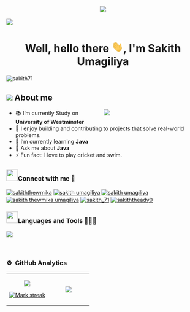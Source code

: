 <p align="center">
  <img src="https://github.com/thompsonemerson/thompsonemerson/raw/master/cover-thompson.png" height="200"/>
</p>

<img src="https://user-images.githubusercontent.com/73097560/115834477-dbab4500-a447-11eb-908a-139a6edaec5c.gif">
<h1 align="center">Well, hello there <img src="https://raw.githubusercontent.com/ABSphreak/ABSphreak/master/gifs/Hi.gif" width="30px">, I'm Sakith Umagiliya</h1>

<p align="left"> <img src="https://komarev.com/ghpvc/?username=sakith71&label=Profile%20views&color=0e75b6&style=flat" alt="sakith71" /> </p>

## <picture><img src = "https://github.com/7oSkaaa/7oSkaaa/blob/main/Images/about_me.gif?raw=true" width = 50px></picture> About me

<picture> <img align="right" src="https://github.com/7oSkaaa/7oSkaaa/blob/main/Images/Right_Side.gif?raw=true" width = 250px></picture>


- 📚 I’m currently Study on **University of Westminster**
- 👀 I enjoy building and contributing to projects that solve real-world problems.
- 🌱 I’m currently learning **Java**
- 💬 Ask me about **Java**
- ⚡ Fun fact: I love to play cricket and swim.


<h3 align="left"><img src="https://media.giphy.com/media/iY8CRBdQXODJSCERIr/giphy.gif" width="30" height="30">Connect with me 🤝 </h3>
<p align="left">
<a href="https://x.com/SakithThewmika" target="blank"><img align="center" src="https://freelogopng.com/images/all_img/1690643591twitter-x-logo-png.png" alt="sakiththewmika" height="40" width="40" /></a>
<a href="https://www.linkedin.com/in/sakith-umagiliya-8b927a2bb/" target="blank"><img align="center" src="https://raw.githubusercontent.com/rahuldkjain/github-profile-readme-generator/master/src/images/icons/Social/linked-in-alt.svg" alt="sakith umagiliya" height="30" width="40" /></a>
<a href="https://stackoverflow.com/users/23459880/sakith-umagiliya" target="blank"><img align="center" src="https://raw.githubusercontent.com/rahuldkjain/github-profile-readme-generator/master/src/images/icons/Social/stack-overflow.svg" alt="sakith umagiliya" height="30" width="40" /></a>
<a href="https://web.facebook.com/profile.php?id=100095080411921" target="blank"><img align="center" src="https://raw.githubusercontent.com/rahuldkjain/github-profile-readme-generator/master/src/images/icons/Social/facebook.svg" alt="sakith thewmika umagiliya" height="30" width="40" /></a>
<a href="https://instagram.com/sakiii.uk" target="blank"><img align="center" src="https://raw.githubusercontent.com/rahuldkjain/github-profile-readme-generator/master/src/images/icons/Social/instagram.svg" alt="sakith_71" height="30" width="40" /></a>
<a href="https://auth.geeksforgeeks.org/user/sakiththeady0" target="blank"><img align="center" src="https://raw.githubusercontent.com/rahuldkjain/github-profile-readme-generator/master/src/images/icons/Social/geeks-for-geeks.svg" alt="sakiththeady0" height="30" width="40" /></a>
</p>


<h3 align="left"><img src="https://media.giphy.com/media/iY8CRBdQXODJSCERIr/giphy.gif" width="30" height="30">Languages and Tools 👨🏻‍💻</h3>
<p align="left">
  <a href="https://skillicons.dev">
    <img src="https://skillicons.dev/icons?i=aws,java,spring,python,html,css,js,ts,nodejs,react,flutter,mongodb,mysql,postman,docker,figma,firebase,git,github,vscode,discord,&perline=14" />
  </a>
</p>
<br>

### ⚙️ &nbsp;GitHub Analytics

<table border="0" align="center">
<tr border="0">
<td width="50%" align="center">
  
  <a href="https://github.com/sakith71"><img align="center" src="https://github-readme-stats.vercel.app/api?username=sakith71&theme=tokyonight&show_icons=true&count_private=true" /></a>
  
  
  <a href="https://github.com/sakith71"><img title="🔥 Get streak stats for your profile at git.io/streak-stats" alt="Mark streak" src="https://github-readme-streak-stats.herokuapp.com/?user=sakith71&theme=tokyonight&hide_border=true" /></a>

</td>

<td width="50%" align="center">

  <a href="https://github.com/sakith71">
  <img  align="center"  src="https://github-readme-stats.anuraghazra1.vercel.app/api/top-langs/?username=sakith71&theme=tokyonight&hide_border=true&no-bg=true&no-frame=true&langs_count=10"/></a>
  
  </td>
</tr>
</table>


  
